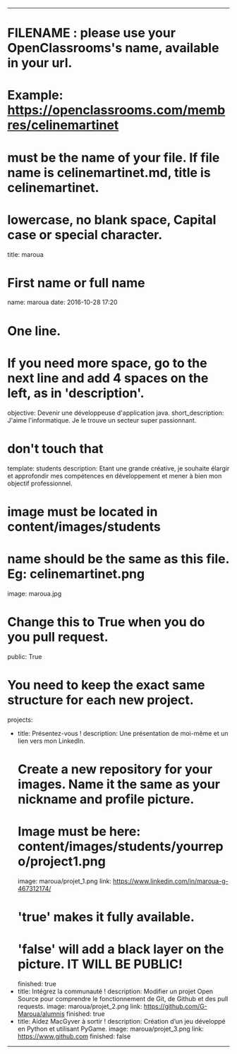 ---

# FILENAME : please use your OpenClassrooms's name, available in your url.
# Example: https://openclassrooms.com/membres/celinemartinet
# must be the name of your file. If file name is celinemartinet.md, title is celinemartinet.
# lowercase, no blank space, Capital case or special character.
title: maroua

# First name or full name
name: maroua
date: 2016-10-28 17:20

# One line.
# If you need more space, go to the next line and add 4 spaces on the left, as in 'description'.
objective: Devenir une développeuse d'application java.
short_description: J'aime l'informatique. Je le trouve un secteur super passionnant.

# don't touch that
template: students
description:
        Etant une grande créative, je souhaite élargir et approfondir mes compétences en développement et 
		mener à bien mon objectif professionnel.
# image must be located in content/images/students
# name should be the same as this file. Eg: celinemartinet.png
image: maroua.jpg

# Change this to True when you do you pull request.
public: True

# You need to keep the exact same structure for each new project.
projects:
  - title: Présentez-vous !
    description: Une présentation de moi-même et un lien vers mon LinkedIn.
    # Create a new repository for your images. Name it the same as your nickname and profile picture.
    # Image must be here: content/images/students/yourrepo/project1.png
    image: maroua/projet_1.png
    link: https://www.linkedin.com/in/maroua-g-467312174/
    # 'true' makes it fully available.
    # 'false' will add a black layer on the picture. IT WILL BE PUBLIC!
    finished: true
  - title: Intégrez la communauté !
    description: Modifier un projet Open Source pour comprendre le fonctionnement de Git, de Github et des pull requests. 
    image: maroua/projet_2.png
    link: https://github.com/G-Maroua/alumnis
    finished: true
  - title: Aidez MacGyver à sortir !
    description: Création d’un jeu développé en Python et utilisant PyGame.
    image: maroua/projet_3.png
    link: https://www.github.com
    finished: false
---